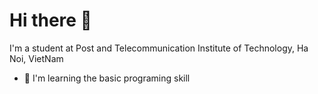 # Hi there 👋

I'm a student at Post and Telecommunication Institute of Technology, Ha Noi, VietNam


- 🌱 I'm learning the basic programing skill

